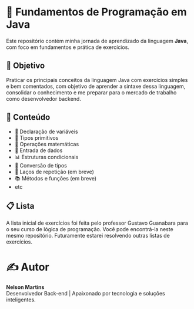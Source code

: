 # 🧠 Fundamentos de Programação em Java

Este repositório contém minha jornada de aprendizado da linguagem **Java**, com foco em fundamentos e prática de exercícios. 

## 🎯 Objetivo

Praticar os principais conceitos da linguagem Java com exercícios simples e bem comentados, com objetivo de aprender a sintaxe dessa linguagem, consolidar o conhecimento e me preparar para o mercado de trabalho como desenvolvedor backend.

## 📌 Conteúdo

- 📄 Declaração de variáveis
- 🔢 Tipos primitivos
- 🧮 Operações matemáticas
- 🧾 Entrada de dados
- 📊 Estruturas condicionais
- 🧪 Conversão de tipos
- 🔁 Laços de repetição (em breve)
- 📚 Métodos e funções (em breve)
- etc

## 📋 Lista
A lista inicial de exercícios foi feita pelo professor Gustavo Guanabara para o seu curso de lógica de programação. Você pode encontrá-la neste mesmo repositório. Futuramente estarei resolvendo outras listas de exercícios.

# ✍️ Autor
**Nelson Martins** <br>
Desenvolvedor Back-end | Apaixonado por tecnologia e soluções inteligentes.
